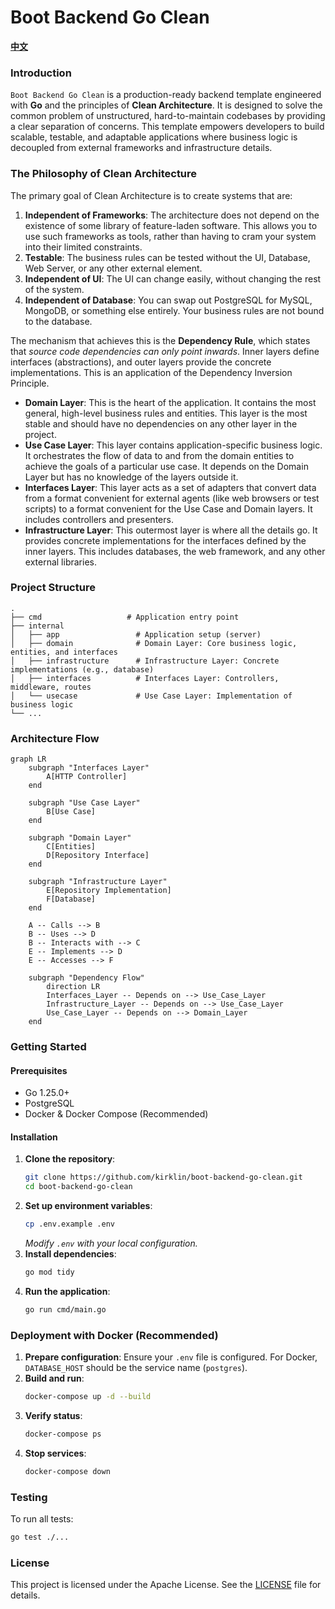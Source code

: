 # Boot Backend Go Clean

[**中文**](./README.zh-CN.md)

### Introduction

`Boot Backend Go Clean` is a production-ready backend template engineered with **Go** and the principles of **Clean Architecture**. It is designed to solve the common problem of unstructured, hard-to-maintain codebases by providing a clear separation of concerns. This template empowers developers to build scalable, testable, and adaptable applications where business logic is decoupled from external frameworks and infrastructure details.

### The Philosophy of Clean Architecture

The primary goal of Clean Architecture is to create systems that are:
1.  **Independent of Frameworks**: The architecture does not depend on the existence of some library of feature-laden software. This allows you to use such frameworks as tools, rather than having to cram your system into their limited constraints.
2.  **Testable**: The business rules can be tested without the UI, Database, Web Server, or any other external element.
3.  **Independent of UI**: The UI can change easily, without changing the rest of the system.
4.  **Independent of Database**: You can swap out PostgreSQL for MySQL, MongoDB, or something else entirely. Your business rules are not bound to the database.

The mechanism that achieves this is the **Dependency Rule**, which states that *source code dependencies can only point inwards*. Inner layers define interfaces (abstractions), and outer layers provide the concrete implementations. This is an application of the Dependency Inversion Principle.

-   **Domain Layer**: This is the heart of the application. It contains the most general, high-level business rules and entities. This layer is the most stable and should have no dependencies on any other layer in the project.
-   **Use Case Layer**: This layer contains application-specific business logic. It orchestrates the flow of data to and from the domain entities to achieve the goals of a particular use case. It depends on the Domain Layer but has no knowledge of the layers outside it.
-   **Interfaces Layer**: This layer acts as a set of adapters that convert data from a format convenient for external agents (like web browsers or test scripts) to a format convenient for the Use Case and Domain layers. It includes controllers and presenters.
-   **Infrastructure Layer**: This outermost layer is where all the details go. It provides concrete implementations for the interfaces defined by the inner layers. This includes databases, the web framework, and any other external libraries.

### Project Structure

```
.
├── cmd                   # Application entry point
├── internal
│   ├── app                 # Application setup (server)
│   ├── domain              # Domain Layer: Core business logic, entities, and interfaces
│   ├── infrastructure      # Infrastructure Layer: Concrete implementations (e.g., database)
│   ├── interfaces          # Interfaces Layer: Controllers, middleware, routes
│   └── usecase             # Use Case Layer: Implementation of business logic
└── ...
```

### Architecture Flow

```mermaid
graph LR
    subgraph "Interfaces Layer"
        A[HTTP Controller]
    end
    
    subgraph "Use Case Layer"
        B[Use Case]
    end

    subgraph "Domain Layer"
        C[Entities]
        D[Repository Interface]
    end

    subgraph "Infrastructure Layer"
        E[Repository Implementation]
        F[Database]
    end

    A -- Calls --> B
    B -- Uses --> D
    B -- Interacts with --> C
    E -- Implements --> D
    E -- Accesses --> F
    
    subgraph "Dependency Flow"
        direction LR
        Interfaces_Layer -- Depends on --> Use_Case_Layer
        Infrastructure_Layer -- Depends on --> Use_Case_Layer
        Use_Case_Layer -- Depends on --> Domain_Layer
    end
```

### Getting Started

#### Prerequisites

- Go 1.25.0+
- PostgreSQL
- Docker & Docker Compose (Recommended)

#### Installation

1.  **Clone the repository**:
    ```bash
    git clone https://github.com/kirklin/boot-backend-go-clean.git
    cd boot-backend-go-clean
    ```
2.  **Set up environment variables**:
    ```bash
    cp .env.example .env
    ```
    *Modify `.env` with your local configuration.*
3.  **Install dependencies**:
    ```bash
    go mod tidy
    ```
4.  **Run the application**:
    ```bash
    go run cmd/main.go
    ```

### Deployment with Docker (Recommended)

1.  **Prepare configuration**: Ensure your `.env` file is configured. For Docker, `DATABASE_HOST` should be the service name (`postgres`).
2.  **Build and run**:
    ```bash
    docker-compose up -d --build
    ```
3.  **Verify status**:
    ```bash
    docker-compose ps
    ```
4.  **Stop services**:
    ```bash
    docker-compose down
    ```

### Testing

To run all tests:
```bash
go test ./...
```

### License

This project is licensed under the Apache License. See the [LICENSE](LICENSE) file for details.
